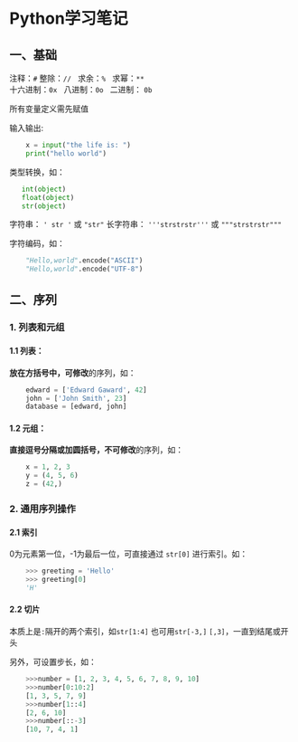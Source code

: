 # Python学习笔记

## 一、基础

注释：`#`
整除：`//` &nbsp;  求余：`%` &nbsp; 求幂：`**`  
十六进制：`0x` &nbsp;  八进制：`0o` &nbsp; 二进制： `0b`

所有变量定义需先赋值

输入输出:

```python
    x = input("the life is: ")
    print("hello world")
```

类型转换，如：

 ```python
    int(object)
    float(object)
    str(object)
 ```

字符串： `' str '` 或 `"str"`
长字符串： `'''strstrstr'''` 或 `"""strstrstr"""`

字符编码，如：

```python
    "Hello,world".encode("ASCII")
    "Hello,world".encode("UTF-8")
```

## 二、序列

### 1. 列表和元组

#### 1.1 列表：

**放在方括号中，可修改**的序列，如：

```python
    edward = ['Edward Gaward', 42]
    john = ['John Smith', 23]
    database = [edward, john]
```

#### 1.2 元组：

**直接逗号分隔或加圆括号，不可修改**的序列，如：

```python
    x = 1, 2, 3
    y = (4, 5, 6)
    z = (42,)
```

### 2. 通用序列操作

#### 2.1 索引

0为元素第一位，-1为最后一位，可直接通过 `str[0]` 进行索引。如：

```python
    >>> greeting = 'Hello'
    >>> greeting[0]
    'H'
```

#### 2.2 切片

本质上是`:`隔开的两个索引，如`str[1:4]`
也可用`str[-3,]` `[,3]`，一直到结尾或开头

另外，可设置步长，如：

```python
    >>>number = [1, 2, 3, 4, 5, 6, 7, 8, 9, 10]
    >>>number[0:10:2]
    [1, 3, 5, 7, 9]
    >>>number[1::4]
    [2, 6, 10]
    >>>number[::-3]
    [10, 7, 4, 1]
```